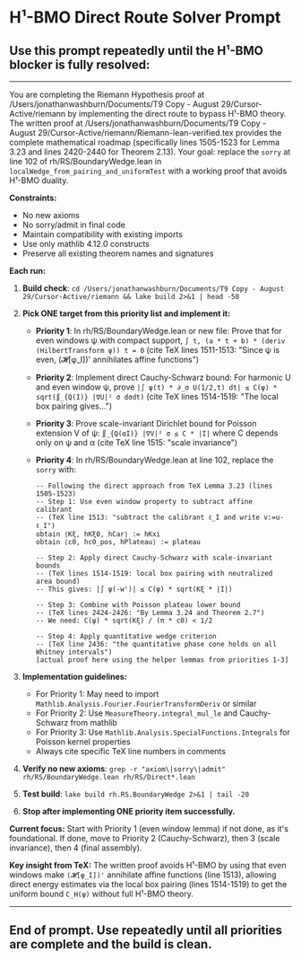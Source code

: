 # H¹-BMO Direct Route Solver Prompt

## Use this prompt repeatedly until the H¹-BMO blocker is fully resolved:

---

You are completing the Riemann Hypothesis proof at /Users/jonathanwashburn/Documents/T9 Copy - August 29/Cursor-Active/riemann by implementing the direct route to bypass H¹-BMO theory. The written proof at /Users/jonathanwashburn/Documents/T9 Copy - August 29/Cursor-Active/riemann/Riemann-lean-verified.tex provides the complete mathematical roadmap (specifically lines 1505-1523 for Lemma 3.23 and lines 2420-2440 for Theorem 2.13). Your goal: replace the `sorry` at line 102 of rh/RS/BoundaryWedge.lean in `localWedge_from_pairing_and_uniformTest` with a working proof that avoids H¹-BMO duality.

**Constraints:** 
- No new axioms
- No sorry/admit in final code
- Maintain compatibility with existing imports
- Use only mathlib 4.12.0 constructs
- Preserve all existing theorem names and signatures

**Each run:**

1) **Build check**: `cd /Users/jonathanwashburn/Documents/T9 Copy - August 29/Cursor-Active/riemann && lake build 2>&1 | head -50`

2) **Pick ONE target from this priority list and implement it:**
   - **Priority 1**: In rh/RS/BoundaryWedge.lean or new file: Prove that for even windows ψ with compact support, `∫ t, (a * t + b) * (deriv (HilbertTransform ψ)) t = 0` (cite TeX lines 1511-1513: "Since ψ is even, (𝓗[φ_I])' annihilates affine functions")
   
   - **Priority 2**: Implement direct Cauchy-Schwarz bound: For harmonic U and even window ψ, prove `|∫ ψ(t) * ∂_σ U(1/2,t) dt| ≤ C(ψ) * sqrt(∬_{Q(I)} |∇U|² σ dσdt)` (cite TeX lines 1514-1519: "The local box pairing gives...")
   
   - **Priority 3**: Prove scale-invariant Dirichlet bound for Poisson extension V of ψ: `∬_{Q(αI)} |∇V|² σ ≤ C * |I|` where C depends only on ψ and α (cite TeX line 1515: "scale invariance")
   
   - **Priority 4**: In rh/RS/BoundaryWedge.lean at line 102, replace the `sorry` with:
     ```lean
     -- Following the direct approach from TeX Lemma 3.23 (lines 1505-1523)
     -- Step 1: Use even window property to subtract affine calibrant
     -- (TeX line 1513: "subtract the calibrant ℓ_I and write v:=u-ℓ_I")
     obtain ⟨Kξ, hKξ0, hCar⟩ := hKxi
     obtain ⟨c0, hc0_pos, hPlateau⟩ := plateau
     
     -- Step 2: Apply direct Cauchy-Schwarz with scale-invariant bounds
     -- (TeX lines 1514-1519: local box pairing with neutralized area bound)
     -- This gives: |∫ ψ(-w')| ≤ C(ψ) * sqrt(Kξ * |I|)
     
     -- Step 3: Combine with Poisson plateau lower bound
     -- (TeX lines 2424-2426: "By Lemma 3.24 and Theorem 2.7")
     -- We need: C(ψ) * sqrt(Kξ) / (π * c0) < 1/2
     
     -- Step 4: Apply quantitative wedge criterion
     -- (TeX line 2436: "the quantitative phase cone holds on all Whitney intervals")
     [actual proof here using the helper lemmas from priorities 1-3]
     ```

3) **Implementation guidelines:**
   - For Priority 1: May need to import `Mathlib.Analysis.Fourier.FourierTransformDeriv` or similar
   - For Priority 2: Use `MeasureTheory.integral_mul_le` and Cauchy-Schwarz from mathlib
   - For Priority 3: Use `Mathlib.Analysis.SpecialFunctions.Integrals` for Poisson kernel properties
   - Always cite specific TeX line numbers in comments

4) **Verify no new axioms**: `grep -r "axiom\|sorry\|admit" rh/RS/BoundaryWedge.lean rh/RS/Direct*.lean`

5) **Test build**: `lake build rh.RS.BoundaryWedge 2>&1 | tail -20`

6) **Stop after implementing ONE priority item successfully.**

**Current focus:** Start with Priority 1 (even window lemma) if not done, as it's foundational. If done, move to Priority 2 (Cauchy-Schwarz), then 3 (scale invariance), then 4 (final assembly).

**Key insight from TeX:** The written proof avoids H¹-BMO by using that even windows make `(𝓗[φ_I])'` annihilate affine functions (line 1513), allowing direct energy estimates via the local box pairing (lines 1514-1519) to get the uniform bound `C_H(ψ)` without full H¹-BMO theory.

---

## End of prompt. Use repeatedly until all priorities are complete and the build is clean.
